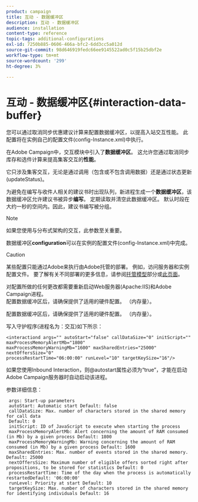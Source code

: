 ```yaml
---
product: campaign
title: 互动 - 数据缓冲区
description: 互动 - 数据缓冲区
audience: installation
content-type: reference
topic-tags: additional-configurations
exl-id: 7250b885-0606-466a-bfc2-6dd3cc5a012d
source-git-commit: 98d646919fedc66ee9145522ad0c5f15b25dbf2e
workflow-type: tm+mt
source-wordcount: '299'
ht-degree: 3%

---
```


# 互动 - 数据缓冲区{#interaction-data-buffer}

您可以通过取消同步优惠建议计算来配置数据缓冲区，以提高入站交互性能。 此配置将在实例自己的配置文件(config-Instance.xml)中执行。

在Adobe Campaign中，交互模块中引入了&#x200B;**数据缓冲区**。 这允许您通过取消同步库存和选件计算来提高集客交互的&#x200B;**性能**。

它只涉及集客交互，无论是通过调用（包含或不包含调用数据）还是通过状态更新(updateStatus)。

为避免在编写与收件人相关的建议书时出现队列，新进程生成一个&#x200B;**数据缓冲区**，该数据缓冲区允许建议书被异步&#x200B;**编写**。 定期读取并清空此数据缓冲区。 默认时段在大约一秒的空间内。因此，建议书编写被分组。

>[!NOTE]
>
>如果您使用与分布式架构的交互，此参数至关重要。

数据缓冲区&#x200B;**configuration**&#x200B;可以在实例的配置文件(config-Instance.xml)中完成。

>[!CAUTION]
>
>某些配置只能通过Adobe来执行由Adobe托管的部署。 例如，访问服务器和实例配置文件。 要了解有关不同部署的更多信息，请参阅[托管模型](../../installation/using/hosting-models.md)部分或[此页面](../../installation/using/capability-matrix.md)。
>
>对配置所做的任何更改都需要重新启动Web服务器(Apache:IIS)和Adobe Campaign进程。\
>配置数据缓冲区后，请确保提供了适用的硬件配置。 （内存量）。


配置数据缓冲区后，请确保提供了适用的硬件配置。 （内存量）。

写入守护程序(进程名为：交互)如下所示：

```
<interactiond args="" autoStart="false" callDataSize="0" initScript="" maxProcessMemoryAlertMb="1800"
maxProcessMemoryWarningMb="1600" maxSharedEntries="25000" nextOffersSize="0"
processRestartTime="06:00:00" runLevel="10" targetKeySize="16"/>
```

如果您使用Inbound Interaction，则@autostart属性必须为“true”，才能在启动Adobe Campaign服务器时自动启动该进程。

参数详细信息：

```
 args: Start-up parameters 
 autoStart: Automatic start Default: false 
 callDataSize: Max. number of characters stored in the shared memory for call data
 Default: 0 
 initScript: ID of JavaScript to execute when starting the process 
 maxProcessMemoryAlertMb: Alert concerning the amount of RAM consumed (in Mb) by a given process Default: 1800 
 maxProcessMemoryWarningMb: Warning concerning the amount of RAM consumed (in Mb) by a given process Default: 1600 
 maxSharedEntries: Max. number of events stored in the shared memory. Default: 25000 
 nextOffersSize: Maximum number of eligible offers sorted right after propositions, to be stored for statistics Default: 0 
 processRestartTime: Time of the day when the process is automatically restartedDefault: '06:00:00' 
 runLevel: Priority at start Default: 10 
 targetKeySize: Max. number of characters stored in the shared memory for identifying individuals Default: 16 
```
